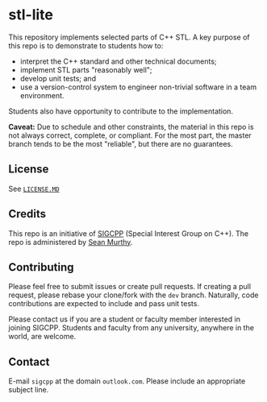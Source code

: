 # stl-lite

This repository implements selected parts of C++ STL. A key purpose of this repo is to
demonstrate to students how to:
- interpret the C++ standard and other technical documents;
- implement STL parts "reasonably well";
- develop unit tests; and
- use a version-control system to engineer non-trivial software in a team environment.

Students also have opportunity to contribute to the implementation.

**Caveat:** Due to schedule and other constraints, the material in this repo is not always
correct, complete, or compliant. For the most part, the master branch tends to be the most
"reliable", but there are no guarantees.


## License

See [`LICENSE.MD`](LICENSE)


## Credits

This repo is an initiative of [SIGCPP](https://sigcpp.github.io/) (Special Interest Group on C++). The repo is administered
by [Sean Murthy](https://github.com/smurthys).


## Contributing

Please feel free to submit issues or create pull requests. If creating a pull request, 
please rebase your clone/fork with the `dev` branch. Naturally, code contributions 
are expected to include and pass unit tests.

Please contact us if you are a student or faculty member interested in joining SIGCPP. 
Students and faculty from any university, anywhere in the world, are welcome. 


## Contact

E-mail `sigcpp` at the domain `outlook.com`. Please include an appropriate subject line.
